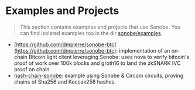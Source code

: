 # Examples and Projects

> This section contains examples and projects that use Sonobe. You can find isolated examples too in the dir [sonobe/examples](https://github.com/privacy-scaling-explorations/sonobe/tree/main/examples).

- [https://github.com/dmpierre/sonobe-btc](https://github.com/dmpierre/sonobe-btc): implementation of an on-chain Bitcoin light client leveraging Sonobe: uses nova to verify bitcoin's proof of work over 100k blocks and groth16 to land the zkSNARK IVC proof on chain.
- [hash-chain-sonobe](https://github.com/arnaucube/hash-chain-sonobe): example using Sonobe & Circom circuits, proving chains of Sha256 and Keccak256 hashes.
